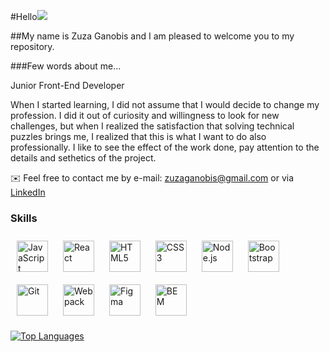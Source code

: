 #Hello![](https://user-images.githubusercontent.com/18350557/176309783-0785949b-9127-417c-8b55-ab5a4333674e.gif)

##My name is Zuza Ganobis and I am pleased to welcome you to my repository.

###Few words about me...

Junior Front-End Developer

When I started learning, I did not assume that I would decide to change my profession. I did it out of curiosity and willingness to look for new challenges, but when I realized the satisfaction that solving technical puzzles brings me, I realized that this is what I want to do also professionally. I like to see the effect of the work done, pay attention to the details and sethetics of the project.

✉️ Feel free to contact me by e-mail: [zuzaganobis@gmail.com](mailto:zuzaganobis@gmail.com) or via [LinkedIn](https://www.linkedin.com/in/zuzanna-ganobis-165659174/)

### Skills

<p align="left">
<img style="margin: 10px" src="https://profilinator.rishav.dev/skills-assets/javascript-original.svg" alt="JavaScript" height="50" />  
<img style="margin: 10px" src="https://profilinator.rishav.dev/skills-assets/react-original-wordmark.svg" alt="React" height="50" />  
<img style="margin: 10px" src="https://profilinator.rishav.dev/skills-assets/html5-original-wordmark.svg" alt="HTML5" height="50" />  
<img style="margin: 10px" src="https://profilinator.rishav.dev/skills-assets/css3-original-wordmark.svg" alt="CSS3" height="50" />  
<img style="margin: 10px" src="https://profilinator.rishav.dev/skills-assets/nodejs-original-wordmark.svg" alt="Node.js" height="50" />
<img style="margin: 10px" src="https://profilinator.rishav.dev/skills-assets/bootstrap-plain.svg" alt="Bootstrap" height="50" /> 
<img style="margin: 10px" src="https://profilinator.rishav.dev/skills-assets/git-scm-icon.svg" alt="Git" height="50" />  
<img style="margin: 10px" src="https://profilinator.rishav.dev/skills-assets/webpack-original.svg" alt="Webpack" height="50" />  
<img style="margin: 10px" src="https://profilinator.rishav.dev/skills-assets/figma-icon.svg" alt="Figma" height="50" /> 
<img style="margin: 10px" src="https://profilinator.rishav.dev/skills-assets/bem.svg" alt="BEM" height="50" />  
</p>

<a href="https://github.com/mateuszchmiest" align="left"><img src="https://github-readme-stats.vercel.app/api/top-langs/?username=zuzag&langs_count=10&title_color=0891b2&text_color=ffffff&icon_color=0891b2&bg_color=000000&hide_border=true&locale=en&custom_title=Top%20%Languages" alt="Top Languages" /></a>

